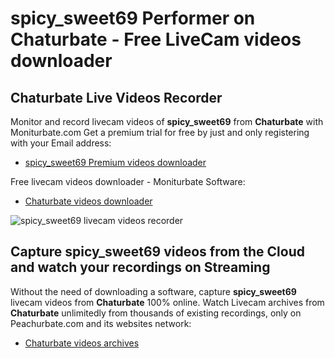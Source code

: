 # spicy_sweet69 Performer on Chaturbate - Free LiveCam videos downloader

## Chaturbate Live Videos Recorder

Monitor and record livecam videos of **spicy_sweet69** from **Chaturbate** with Moniturbate.com
Get a premium trial for free by just and only registering with your Email address:
* [spicy_sweet69 Premium videos downloader](https://moniturbate.com/request-demo-licence-key.html)

Free livecam videos downloader - Moniturbate Software:
* [Chaturbate videos downloader](https://moniturbate.com/moniturbate-download-software.html)

![spicy_sweet69 livecam videos recorder](https://peachurnet.com/templates/moniturbate-software.png)


## Capture spicy_sweet69 videos from the Cloud and watch your recordings on Streaming

Without the need of downloading a software, capture **spicy_sweet69** livecam videos from **Chaturbate** 100% online.
Watch Livecam archives from **Chaturbate** unlimitedly from thousands of existing recordings, only on Peachurbate.com and its websites network:
* [Chaturbate videos archives](https://peachurnet.com/)